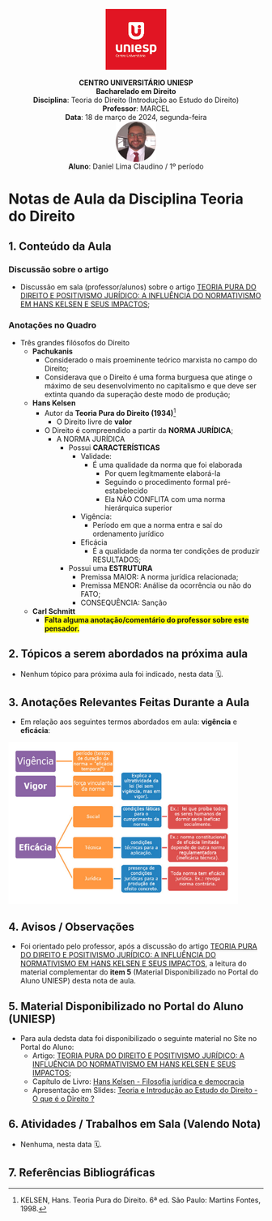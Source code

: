 <div align="center">

<p align="center"><img height="120" src="../../../figuras/LOGO_UNIESP.png"> </p>

<p align="center"><b>CENTRO UNIVERSITÁRIO UNIESP</b><br>
<b>Bacharelado em Direito</b><br>
<b>Disciplina</b>: Teoria do Direito (Introdução ao Estudo do Direito)<br>
<b>Professor</b>: MARCEL<br>
<b>Data</b>: 18 de março de 2024, segunda-feira<br>
<img align="center" src="../../../figuras/FOTO_PERFIL_DANIEL_CLAUDINO_2023.png" width="80"><br>
<b>Aluno</b>: Daniel Lima Claudino / 1º período<br>
 </p>
</div>

# Notas de Aula da Disciplina Teoria do Direito

## 1. Conteúdo da Aula

### Discussão sobre o artigo
- Discussão em sala (professor/alunos) sobre o artigo [TEORIA PURA DO DIREITO E POSITIVISMO JURÍDICO: A INFLUÊNCIA DO NORMATIVISMO EM HANS KELSEN E SEUS IMPACTOS](https://drive.google.com/file/d/1-SeAowd11IKjxmpHnsNjSkY4Cfu6jdRu/view?usp=drive_link);

### Anotações no Quadro

- Três grandes filósofos do Direito
  - **Pachukanis**
    - Considerado o mais proeminente teórico marxista no campo do Direito;
    - Considerava que o Direito é uma forma burguesa que atinge o máximo de seu desenvolvimento no capitalismo e que deve ser extinta quando da superação deste modo de produção;
  - **Hans Kelsen**
    - Autor da **Teoria Pura do Direito (1934)**[^KELSEN-1998]
      - O Direito livre de **valor**
    - O Direito é compreendido a partir da **NORMA JURÍDICA**;
      - A NORMA JURÍDICA
        - Possui **CARACTERÍSTICAS**
          - Validade: 
            - É uma qualidade da norma que foi elaborada
              - Por quem legitmamente elaborá-la
              - Seguindo o procedimento formal pré-estabelecido
              - Ela NÃO CONFLITA com uma norma hierárquica superior
          - Vigência:
            - Período em que a norma entra e saí do ordenamento jurídico
          - Eficácia
            - É a qualidade da norma ter condições de produzir RESULTADOS;
        - Possui uma **ESTRUTURA**
          - Premissa MAIOR: A norma jurídica relacionada;
          - Premissa MENOR: Análise da ocorrência ou não do FATO;
          - CONSEQUÊNCIA: Sanção
  - **Carl Schmitt**
    - <span style="background-color:yellow">**Falta alguma anotação/comentário do professor sobre este pensador.**</span>


## 2. Tópicos a serem abordados na próxima aula

- Nenhum tópico para próxima aula foi indicado, nesta data 🗓.

## 3. Anotações Relevantes Feitas Durante a Aula

- Em relação aos seguintes termos abordados em aula: **vigência** e **eficácia**:

![](../figuras/teoria-do-direito-notas-de-aula-2024-03-18-vigencia-vigor-eficacia.png)

## 4. Avisos / Observações

- Foi orientado pelo professor, após a discussão do artigo [TEORIA PURA DO DIREITO E POSITIVISMO JURÍDICO: A INFLUÊNCIA DO NORMATIVISMO EM HANS KELSEN E SEUS IMPACTOS](https://drive.google.com/file/d/1-SeAowd11IKjxmpHnsNjSkY4Cfu6jdRu/view?usp=drive_link), a leitura do material complementar do **item 5** (Material Disponibilizado no Portal do Aluno UNIESP) desta nota de aula.

## 5. Material Disponibilizado no Portal do Aluno (UNIESP)

- Para aula dedsta data foi disponibilizado o seguinte material no Site no Portal do Aluno:
  - Artigo: [TEORIA PURA DO DIREITO E POSITIVISMO JURÍDICO: A INFLUÊNCIA DO NORMATIVISMO EM HANS KELSEN E SEUS IMPACTOS](https://drive.google.com/file/d/1-SeAowd11IKjxmpHnsNjSkY4Cfu6jdRu/view?usp=drive_link);
  - Capítulo de Livro: [Hans Kelsen - Filosofia jurídica e democracia](https://drive.google.com/file/d/1-RDqmdWscUdPPHaDf2Orj3G3u8VmA8KE/view?usp=sharing)
  - Apresentação em Slides: [Teoria e Introdução ao Estudo do Direito - O que é o Direito ?](https://docs.google.com/presentation/d/1-NODeb2eqEt6dUPMpqACg-Yx711d1ezx/edit?usp=drive_link&ouid=111932077361451535905&rtpof=true&sd=true)

## 6. Atividades / Trabalhos em Sala (Valendo Nota)

- Nenhuma, nesta data 🗓.

## 7. Referências Bibliográficas

[^KELSEN-1998]: KELSEN, Hans. Teoria Pura do Direito. 6ª ed. São Paulo: Martins Fontes, 1998.
